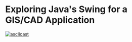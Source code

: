 # Exploring Java's Swing for a GIS/CAD Application

[![asciicast](https://1drv.ms/u/s!AoI_Yn_vOhoKgthZxNmRazs-Bl2lSw)](https://1drv.ms/v/s!AoI_Yn_vOhoKgthY2wVvi37K4TvNOQ)

